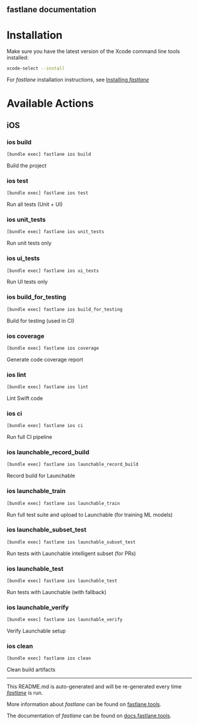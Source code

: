 fastlane documentation
----

# Installation

Make sure you have the latest version of the Xcode command line tools installed:

```sh
xcode-select --install
```

For _fastlane_ installation instructions, see [Installing _fastlane_](https://docs.fastlane.tools/#installing-fastlane)

# Available Actions

## iOS

### ios build

```sh
[bundle exec] fastlane ios build
```

Build the project

### ios test

```sh
[bundle exec] fastlane ios test
```

Run all tests (Unit + UI)

### ios unit_tests

```sh
[bundle exec] fastlane ios unit_tests
```

Run unit tests only

### ios ui_tests

```sh
[bundle exec] fastlane ios ui_tests
```

Run UI tests only

### ios build_for_testing

```sh
[bundle exec] fastlane ios build_for_testing
```

Build for testing (used in CI)

### ios coverage

```sh
[bundle exec] fastlane ios coverage
```

Generate code coverage report

### ios lint

```sh
[bundle exec] fastlane ios lint
```

Lint Swift code

### ios ci

```sh
[bundle exec] fastlane ios ci
```

Run full CI pipeline

### ios launchable_record_build

```sh
[bundle exec] fastlane ios launchable_record_build
```

Record build for Launchable

### ios launchable_train

```sh
[bundle exec] fastlane ios launchable_train
```

Run full test suite and upload to Launchable (for training ML models)

### ios launchable_subset_test

```sh
[bundle exec] fastlane ios launchable_subset_test
```

Run tests with Launchable intelligent subset (for PRs)

### ios launchable_test

```sh
[bundle exec] fastlane ios launchable_test
```

Run tests with Launchable (with fallback)

### ios launchable_verify

```sh
[bundle exec] fastlane ios launchable_verify
```

Verify Launchable setup

### ios clean

```sh
[bundle exec] fastlane ios clean
```

Clean build artifacts

----

This README.md is auto-generated and will be re-generated every time [_fastlane_](https://fastlane.tools) is run.

More information about _fastlane_ can be found on [fastlane.tools](https://fastlane.tools).

The documentation of _fastlane_ can be found on [docs.fastlane.tools](https://docs.fastlane.tools).
